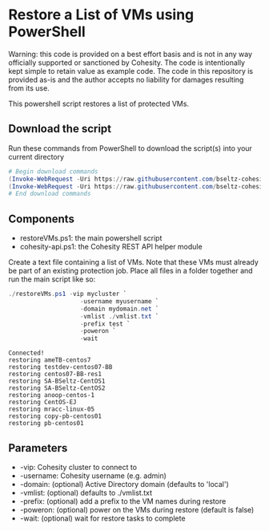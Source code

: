 # Restore a List of VMs using PowerShell

Warning: this code is provided on a best effort basis and is not in any way officially supported or sanctioned by Cohesity. The code is intentionally kept simple to retain value as example code. The code in this repository is provided as-is and the author accepts no liability for damages resulting from its use.

This powershell script restores a list of protected VMs.

## Download the script

Run these commands from PowerShell to download the script(s) into your current directory

```powershell
# Begin download commands
(Invoke-WebRequest -Uri https://raw.githubusercontent.com/bseltz-cohesity/scripts/master/powershell/restoreVMs/restoreVMs.ps1).content | Out-File restoreVMs.ps1; (Get-Content restoreVMs.ps1) | Set-Content restoreVMs.ps1
(Invoke-WebRequest -Uri https://raw.githubusercontent.com/bseltz-cohesity/scripts/master/powershell/restoreVMs/cohesity-api.ps1).content | Out-File cohesity-api.ps1; (Get-Content cohesity-api.ps1) | Set-Content cohesity-api.ps1
# End download commands
```

## Components

* restoreVMs.ps1: the main powershell script
* cohesity-api.ps1: the Cohesity REST API helper module

Create a text file containing a list of VMs. Note that these VMs must already be part of an existing protection job. Place all files in a folder together and run the main script like so:

```powershell
./restoreVMs.ps1 -vip mycluster `
                    -username myusername `
                    -domain mydomain.net `
                    -vmlist ./vmlist.txt `
                    -prefix test `
                    -poweron `
                    -wait
```

```text
Connected!
restoring ameTB-centos7
restoring testdev-centos07-BB
restoring centos07-BB-res1
restoring SA-BSeltz-CentOS1
restoring SA-BSeltz-CentOS2
restoring anoop-centos-1
restoring CentOS-EJ
restoring mracc-linux-05
restoring copy-pb-centos01
restoring pb-centos01
```

## Parameters

* -vip: Cohesity cluster to connect to
* -username: Cohesity username (e.g. admin)
* -domain: (optional) Active Directory domain (defaults to 'local')
* -vmlist: (optional) defaults to ./vmlist.txt
* -prefix: (optional) add a prefix to the VM names during restore
* -poweron: (optional) power on the VMs during restore (default is false)
* -wait: (optional) wait for restore tasks to complete
